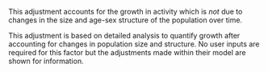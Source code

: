 This adjustment accounts for the growth in activity which is _not_ due to changes in the size and age-sex structure of the population over time.

This adjustment is based on detailed analysis to quantify growth after accounting for changes in population size and structure. No user inputs are required for this factor but the adjustments made within their model are shown for information.

